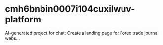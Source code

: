 # cmh6bnbin0007i104cuxilwuv-platform
AI-generated project for chat: Create a landing page for Forex trade journal webs...
